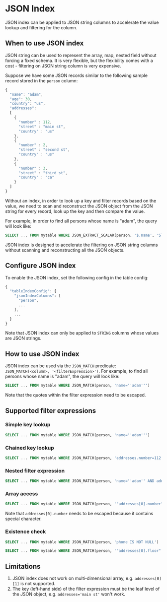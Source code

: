 # JSON Index

JSON index can be applied to JSON string columns to accelerate the value lookup and filtering for the column.

## When to use JSON index

JSON string can be used to represent the array, map, nested field without forcing a fixed schema. It is very flexible, but the flexibility comes with a cost - filtering on JSON string column is very expensive.

Suppose we have some JSON records similar to the following sample record stored in the `person` column:

```javascript
{
  "name": "adam",
  "age": 30,
  "country": "us",
  "addresses":
  [
    {
      "number" : 112,
      "street" : "main st",
      "country" : "us"
    },
    {
      "number" : 2,
      "street" : "second st",
      "country" : "us"
    },
    {
      "number" : 3,
      "street" : "third st",
      "country" : "ca"
    }
  ]
}
```

Without an index, in order to look up a key and filter records based on the value, we need to scan and reconstruct the JSON object from the JSON string for every record, look up the key and then compare the value.

For example, in order to find all persons whose name is "adam", the query will look like:

```sql
SELECT ... FROM mytable WHERE JSON_EXTRACT_SCALAR(person, '$.name', 'STRING') = 'adam'
```

JSON index is designed to accelerate the filtering on JSON string columns without scanning and reconstructing all the JSON objects.

## Configure JSON index

To enable the JSON index, set the following config in the table config:

```javascript
{
  "tableIndexConfig": {        
    "jsonIndexColumns": [
      "person",
      ...
    ],
    ...
  }
}
```

Note that JSON index can only be applied to `STRING` columns whose values are JSON strings.

## How to use JSON index

JSON index can be used via the `JSON_MATCH` predicate: `JSON_MATCH(<column>, '<filterExpression>')`. For example, to find all persons whose name is "adam", the query will look like:

```sql
SELECT ... FROM mytable WHERE JSON_MATCH(person, 'name=''adam''')
```

Note that the quotes within the filter expression need to be escaped.

## Supported filter expressions

### Simple key lookup

```sql
SELECT ... FROM mytable WHERE JSON_MATCH(person, 'name=''adam''')
```

### Chained key lookup

```sql
SELECT ... FROM mytable WHERE JSON_MATCH(person, 'addresses.number=112')
```

### Nested filter expression

```sql
SELECT ... FROM mytable WHERE JSON_MATCH(person, 'name=''adam'' AND addresses.number=112')
```

### Array access

```sql
SELECT ... FROM mytable WHERE JSON_MATCH(person, '"addresses[0].number"=112')
```

Note that `addresses[0].number` needs to be escaped because it contains special character.

### Existence check

```sql
SELECT ... FROM mytable WHERE JSON_MATCH(person, 'phone IS NOT NULL')
```

```sql
SELECT ... FROM mytable WHERE JSON_MATCH(person, '"addresses[0].floor" IS NULL')
```

## Limitations

1. JSON index does not work on multi-dimensional array, e.g. `addresses[0][1]` is not supported.
2. The key \(left-hand side\) of the filter expression must be the leaf level of the JSON object, e.g. `addresses='main st'` won't work.

